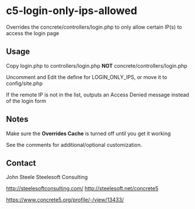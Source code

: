 c5-login-only-ips-allowed
=========================
Overrides the concrete/controllers/login.php to only allow certain IP(s) to access the login page

Usage
-----
Copy login.php to controllers/login.php **NOT** concrete/controllers/login.php

Uncomment and Edit the define for LOGIN_ONLY_IPS, or move it to config/site.php

If the remote IP is not in the list, outputs an Access Denied message instead of the login form

Notes
-----
Make sure the **Overrides Cache** is turned off until you get it working

See the comments for additional/optional customization.

Contact
-------
John Steele   Steelesoft Consulting

http://steelesoftconsulting.com/  http://steelesoft.net/concrete5

https://www.concrete5.org/profile/-/view/13433/

